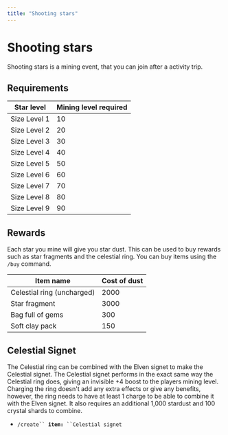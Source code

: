 ```yaml
---
title: "Shooting stars"
---
```


# Shooting stars

Shooting stars is a mining event, that you can join after a activity trip.

## Requirements

| Star level   | Mining level required |
| ------------ | --------------------- |
| Size Level 1 | 10                    |
| Size Level 2 | 20                    |
| Size Level 3 | 30                    |
| Size Level 4 | 40                    |
| Size Level 5 | 50                    |
| Size Level 6 | 60                    |
| Size Level 7 | 70                    |
| Size Level 8 | 80                    |
| Size Level 9 | 90                    |

## **Rewards**

Each star you mine will give you star dust. This can be used to buy rewards such as star fragments and the celestial ring. You can buy items using the `/buy` command.

| Item name                  | Cost of dust |
| -------------------------- | ------------ |
| Celestial ring (uncharged) | 2000         |
| Star fragment              | 3000         |
| Bag full of gems           | 300          |
| Soft clay pack             | 150          |

## Celestial Signet

The Celestial ring can be combined with the Elven signet to make the Celestial signet. The Celestial signet performs in the exact same way the Celestial ring does, giving an invisible +4 boost to the players mining level. Charging the ring doesn't add any extra effects or give any benefits, however, the ring needs to have at least 1 charge to be able to combine it with the Elven signet. It also requires an additional 1,000 stardust and 100 crystal shards to combine.

- `/create`` `**`item:`**` ``Celestial signet`
